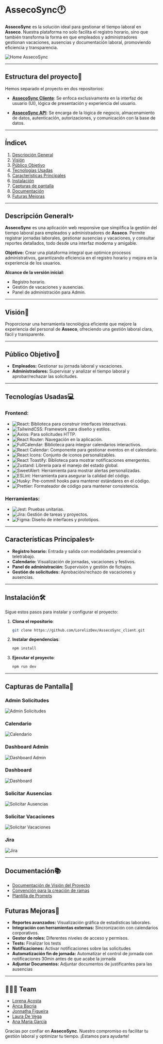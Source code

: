 # AssecoSync🕐

**AssecoSync** es la solución ideal para gestionar el tiempo laboral en **Asseco**. Nuestra plataforma no solo facilita el registro horario, sino que también transforma la forma en que empleados y administradores gestionan vacaciones, ausencias y documentación laboral, promoviendo eficiencia y transparencia.

![Home AssecoSync](src/assets/images/screenshots/login.jpg)

---

## Estructura del proyecto📁

Hemos separado el proyecto en dos repositorios:

- **[AssecoSync Cliente](https://github.com/LorelizDev/AssecoSync_client)**: Se enfoca exclusivamente en la interfaz de usuario (UI), lógica de presentación y experiencia del usuario.

- **[AssecoSync API](https://github.com/LorelizDev/AssecoSync_API)**: Se encarga de la lógica de negocio, almacenamiento de datos, autenticación, autorizaciones, y comunicación con la base de datos.

---

## Índice📞

1. [Descripción General](#descripción-general✨)
2. [Visión](#visión🌟)
3. [Público Objetivo](#público-objetivo👥)
4. [Tecnologías Usadas](#tecnologías-usadas💻)
5. [Características Principales](#características-principales✨)
6. [Instalación](#instalación🛠️)
7. [Capturas de pantalla](#capturas-de-pantalla📸)
8. [Documentación](#documentación📚)
9. [Futuras Mejoras](#futuras-mejoras🚀)

---

## Descripción General✨

**AssecoSync** es una aplicación web responsive que simplifica la gestión del tiempo laboral para empleados y administradores de **Asseco**. Permite registrar jornadas laborales, gestionar ausencias y vacaciones, y consultar reportes detallados, todo desde una interfaz moderna y amigable.

**Objetivo:**
Crear una plataforma integral que optimice procesos administrativos, garantizando eficiencia en el registro horario y mejora en la experiencia de los usuarios.

**Alcance de la versión inicial:**

- Registro horario.
- Gestión de vacaciones y ausencias.
- Panel de administración para Admin.

---

## Visión🌟

Proporcionar una herramienta tecnológica eficiente que mejore la experiencia del personal de **Asseco**, ofreciendo una gestión laboral clara, fácil y transparente.

---
 
## Público Objetivo👥

- **Empleados:** Gestionar su jornada laboral y vacaciones.
- **Administradores:** Supervisar y analizar el tiempo laboral y aprobar/rechazar las solicitudes.

---

## Tecnologías Usadas💻

### Frontend:

- ![React](https://img.shields.io/badge/React-blue?style=for-the-badge&logo=react&logoColor=white): Biblioteca para construir interfaces interactivas.
- ![TailwindCSS](https://img.shields.io/badge/TailwindCSS-06B6D4?style=for-the-badge&logo=tailwindcss&logoColor=white): Framework para diseño y estilos.
- ![Axios](https://img.shields.io/badge/Axios-5A29E4?style=for-the-badge&logo=axios&logoColor=white): Para solicitudes HTTP.
- ![React Router](https://img.shields.io/badge/React_Router-CA4245?style=for-the-badge&logo=react-router&logoColor=white): Navegación en la aplicación.
- ![FullCalendar](https://img.shields.io/badge/FullCalendar-3E7B8B?style=for-the-badge&logo=calendar&logoColor=white): Biblioteca para integrar calendarios interactivos.
- ![React Calendar](https://img.shields.io/badge/React_Calendar-FF6F61?style=for-the-badge&logo=react&logoColor=white): Componente para gestionar eventos en el calendario.
- ![React Icons](https://img.shields.io/badge/React_Icons-EFC050?style=for-the-badge&logo=react&logoColor=white): Conjunto de iconos personalizables.
- ![React Toastify](https://img.shields.io/badge/React_Toastify-FFDD57?style=for-the-badge&logo=react&logoColor=white): Biblioteca para mostrar notificaciones emergentes.
- ![Zustand](https://img.shields.io/badge/Zustand-FF5722?style=for-the-badge&logo=redux&logoColor=white): Librería para el manejo del estado global.
- ![SweetAlert](https://img.shields.io/badge/SweetAlert-5CB85C?style=for-the-badge&logo=javascript&logoColor=white): Herramienta para mostrar alertas personalizadas.
- ![ESLint](https://img.shields.io/badge/ESLint-4B32C3?style=for-the-badge&logo=eslint&logoColor=white): Herramienta para asegurar la calidad del código.
- ![Husky](https://img.shields.io/badge/Husky-000000?style=for-the-badge&logo=git&logoColor=white): Pre-commit hooks para mantener estándares en el código.
- ![Prettier](https://img.shields.io/badge/Prettier-F7B93E?style=for-the-badge&logo=prettier&logoColor=white): Formateador de código para mantener consistencia.

### Herramientas:

- ![Jest](https://img.shields.io/badge/Jest-C21325?style=for-the-badge&logo=jest&logoColor=white): Pruebas unitarias.
- ![Jira](https://img.shields.io/badge/Jira-0052CC?style=for-the-badge&logo=jira&logoColor=white): Gestión de tareas y proyectos.
- ![Figma](https://img.shields.io/badge/Figma-F24E1E?style=for-the-badge&logo=figma&logoColor=white): Diseño de interfaces y prototipos.

---

## Características Principales✨

- **Registro horario:** Entrada y salida con modalidades presencial o teletrabajo.
- **Calendario:** Visualización de jornadas, vacaciones y festivos.
- **Panel de administración:** Supervisión y gestión de fichajes.
- **Gestión de solicitudes:** Aprobación/rechazo de vacaciones y ausencias.

---

## Instalación🛠️

Sigue estos pasos para instalar y configurar el proyecto:

1. **Clona el repositorio**:

   ```bash
   git clone https://github.com/LorelizDev/AssecoSync_client.git
   ```

2. **Instalar dependencias**:

   ```bash
   npm install
   ```

3. **Ejecutar el proyecto**:

   ```bash
   npm run dev
   ```

---

## Capturas de Pantalla📸

### Admin Solicitudes

![Admin Solicitudes](src/assets/images/screenshots/admin-solicitudes.jpg)

### Calendario

![Calendario](src/assets/images/screenshots/calendar.jpg)

### Dashboard Admin

![Dashboard Admin](src/assets/images/screenshots/dashboard-admin.jpg)

### Dashboard

![Dashboard](src/assets/images/screenshots/dashboard.jpg)

### Solicitar Ausencias

![Solicitar Ausencias](src/assets/images/screenshots/solicitar-ausencias.jpg)

### Solicitar Vacaciones

![Solicitar Vacaciones](src/assets/images/screenshots/solicitar-vacaciones.jpg)

### Jira

![Jira](src/assets/images/screenshots/jira.jpg)

---

## Documentación📚

- [Documentación de Visión del Proyecto](src/docs/DOCUMENTO%20DE%20VISIÓN%20DEL%20PROYECTO.pdf)
- [Convención para la creación de ramas](src/docs/CONVENCION%20PARA%20LA%20CREACION%20DE%20RAMAS.pdf)
- [Plantilla de Prompts](src/docs/PLANTILLA%20DE%20PROMPTS.pdf)


## Futuras Mejoras🚀

- **Reportes avanzados:** Visualización gráfica de estadísticas laborales.
- **Integración con herramientas externas:** Sincronización con calendarios corporativos.
- **Gestor de roles:** Diferentes niveles de acceso y permisos.
- **Tests:** Finalizar los tests
- **Notificaciones:** Activar notificaciones sobre las solicitudes
- **Automatización fin de jornada:** Automatizar el control de jornada con notificaciones 30min antes de que acabe la jornada
- **Adjuntar Documentos:** Adjuntar documentos de justificantes para las ausencias

---

## 🧑‍🤝‍🧑 Team

- [Lorena Acosta](https://github.com/LorelizDev)
- [Anca Bacria](https://github.com/a-bac-0)
- [Jonnatha Figueira](https://github.com/jfigueira87)
- [Laura De Vega](https://github.com/devegalaura-dev)
- [Ana María García](https://github.com/AnaMaria-Sole)

Gracias por confiar en **AssecoSync**. Nuestro compromiso es facilitar tu gestión laboral y optimizar tu tiempo. ¡Estamos para ayudarte!
